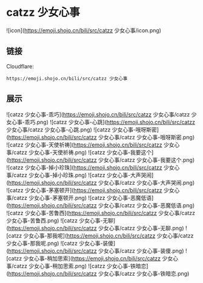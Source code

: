 # catzz 少女心事
![icon](https://emoji.shojo.cn/bili/src/catzz 少女心事/icon.png)
## 链接
Cloudflare:
```
https://emoji.shojo.cn/bili/src/catzz 少女心事
```
## 展示
![catzz 少女心事-乖巧](https://emoji.shojo.cn/bili/src/catzz 少女心事/catzz 少女心事-乖巧.png)
![catzz 少女心事-心跳](https://emoji.shojo.cn/bili/src/catzz 少女心事/catzz 少女心事-心跳.png)
![catzz 少女心事-哦呀斯密](https://emoji.shojo.cn/bili/src/catzz 少女心事/catzz 少女心事-哦呀斯密.png)
![catzz 少女心事-天使祈祷](https://emoji.shojo.cn/bili/src/catzz 少女心事/catzz 少女心事-天使祈祷.png)
![catzz 少女心事-我要这个](https://emoji.shojo.cn/bili/src/catzz 少女心事/catzz 少女心事-我要这个.png)
![catzz 少女心事-掉小珍珠](https://emoji.shojo.cn/bili/src/catzz 少女心事/catzz 少女心事-掉小珍珠.png)
![catzz 少女心事-大声哭闹](https://emoji.shojo.cn/bili/src/catzz 少女心事/catzz 少女心事-大声哭闹.png)
![catzz 少女心事-茅塞顿开](https://emoji.shojo.cn/bili/src/catzz 少女心事/catzz 少女心事-茅塞顿开.png)
![catzz 少女心事-恶魔低语](https://emoji.shojo.cn/bili/src/catzz 少女心事/catzz 少女心事-恶魔低语.png)
![catzz 少女心事-苦鲁西](https://emoji.shojo.cn/bili/src/catzz 少女心事/catzz 少女心事-苦鲁西.png)
![catzz 少女心事-无聊](https://emoji.shojo.cn/bili/src/catzz 少女心事/catzz 少女心事-无聊.png)
![catzz 少女心事-那我呢](https://emoji.shojo.cn/bili/src/catzz 少女心事/catzz 少女心事-那我呢.png)
![catzz 少女心事-装傻](https://emoji.shojo.cn/bili/src/catzz 少女心事/catzz 少女心事-装傻.png)
![catzz 少女心事-稍加思索](https://emoji.shojo.cn/bili/src/catzz 少女心事/catzz 少女心事-稍加思索.png)
![catzz 少女心事-铁暗恋](https://emoji.shojo.cn/bili/src/catzz 少女心事/catzz 少女心事-铁暗恋.png)
